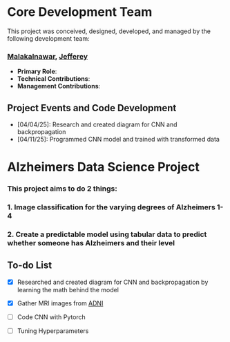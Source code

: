 # Core Development  Team

This project was conceived, designed, developed, and managed by the following development team:

### [Malakalnawar](https://github.com/malakalnawar), [Jefferey](https://github.com/jromero121)

* **Primary Role**: 
* **Technical Contributions**:
* **Management Contributions**:

## Project Events and Code Development

* [04/04/25]: Research and created diagram for CNN and backpropagation
* [04/11/25]: Programmed CNN model and trained with transformed data

# Alzheimers Data Science Project

### This project aims to do 2 things: 
### 1. Image classification for the varying degrees of Alzheimers 1-4 
### 2. Create a predictable model using tabular data to predict whether someone has Alzheimers and their level

## To-do List

- [x] Researched and created diagram for CNN and backpropagation by learning the math behind the model
- [x] Gather MRI images from [ADNI](https://adni.loni.usc.edu/)
- [ ] Code CNN with Pytorch
- [ ] Tuning Hyperparameters


